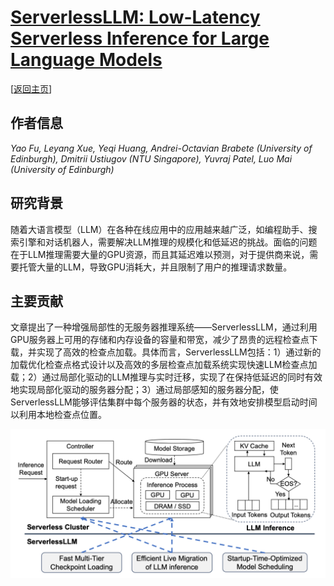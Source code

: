 # [ServerlessLLM: Low-Latency Serverless Inference for Large Language Models](https://www.usenix.org/conference/osdi24/presentation/fu)

\[[返回主页](../../README.md#2024)\]

## 作者信息
*Yao Fu, Leyang Xue, Yeqi Huang, Andrei-Octavian Brabete (University of Edinburgh), Dmitrii Ustiugov (NTU Singapore), Yuvraj Patel, Luo Mai (University of Edinburgh)*

## 研究背景
随着大语言模型（LLM）在各种在线应用中的应用越来越广泛，如编程助手、搜索引擎和对话机器人，需要解决LLM推理的规模化和低延迟的挑战。面临的问题在于LLM推理需要大量的GPU资源，而且其延迟难以预测，对于提供商来说，需要托管大量的LLM，导致GPU消耗大，并且限制了用户的推理请求数量。

## 主要贡献
文章提出了一种增强局部性的无服务器推理系统——ServerlessLLM，通过利用GPU服务器上可用的存储和内存设备的容量和带宽，减少了昂贵的远程检查点下载，并实现了高效的检查点加载。具体而言，ServerlessLLM包括：1）通过新的加载优化检查点格式设计以及高效的多层检查点加载系统实现快速LLM检查点加载；2）通过局部化驱动的LLM推理与实时迁移，实现了在保持低延迟的同时有效地实现局部化驱动的服务器分配；3）通过局部感知的服务器分配，使ServerlessLLM能够评估集群中每个服务器的状态，并有效地安排模型启动时间以利用本地检查点位置。

![](../../figs/osdi24-serverlessllm.png)